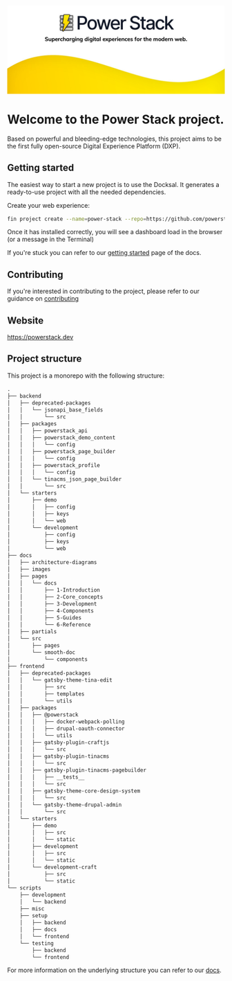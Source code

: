 ![Power Stack Hero](https://raw.githubusercontent.com/powerstackdev/.github/main/PowerStack-Hero.jpg)

# Welcome to the Power Stack project. 

Based on powerful and bleeding-edge technologies, this project aims to be the first fully open-source Digital Experience Platform (DXP).

## Getting started
The easiest way to start a new project is to use the Docksal. It generates a ready-to-use project with all the needed dependencies.

Create your web experience:

```bash
fin project create --name=power-stack --repo=https://github.com/powerstackdev/power-stack.git
```

Once it has installed correctly, you will see a dashboard load in the browser (or a message in the Terminal)

If you're stuck you can refer to our [getting started](https://powerstack.dev/docs/intro/getting-started/) page of the docs.

## Contributing

If you're interested in contributing to the project, please refer to our guidance on [contributing](https://powerstack.dev/contributing)

## Website 

https://powerstack.dev

## Project structure

This project is a monorepo with the following structure:

```
.
├── backend
│   ├── deprecated-packages
│   │   └── jsonapi_base_fields
│   │       └── src
│   ├── packages
│   │   ├── powerstack_api
│   │   ├── powerstack_demo_content
│   │   │   └── config
│   │   ├── powerstack_page_builder
│   │   │   └── config
│   │   ├── powerstack_profile
│   │   │   └── config
│   │   └── tinacms_json_page_builder
│   │       └── src
│   └── starters
│       ├── demo
│       │   ├── config
│       │   ├── keys
│       │   └── web
│       └── development
│           ├── config
│           ├── keys
│           └── web
├── docs
│   ├── architecture-diagrams
│   ├── images
│   ├── pages
│   │   └── docs
│   │       ├── 1-Introduction
│   │       ├── 2-Core_concepts
│   │       ├── 3-Development
│   │       ├── 4-Components
│   │       ├── 5-Guides
│   │       └── 6-Reference
│   ├── partials
│   └── src
│       ├── pages
│       └── smooth-doc
│           └── components
├── frontend
│   ├── deprecated-packages
│   │   └── gatsby-theme-tina-edit
│   │       ├── src
│   │       ├── templates
│   │       └── utils
│   ├── packages
│   │   ├── @powerstack
│   │   │   ├── docker-webpack-polling
│   │   │   ├── drupal-oauth-connector
│   │   │   └── utils
│   │   ├── gatsby-plugin-craftjs
│   │   │   └── src
│   │   ├── gatsby-plugin-tinacms
│   │   │   └── src
│   │   ├── gatsby-plugin-tinacms-pagebuilder
│   │   │   ├── __tests__
│   │   │   └── src
│   │   ├── gatsby-theme-core-design-system
│   │   │   └── src
│   │   └── gatsby-theme-drupal-admin
│   │       └── src
│   └── starters
│       ├── demo
│       │   ├── src
│       │   └── static
│       ├── development
│       │   ├── src
│       │   └── static
│       └── development-craft
│           ├── src
│           └── static
└── scripts
    ├── development
    │   └── backend
    ├── misc
    ├── setup
    │   ├── backend
    │   ├── docs
    │   └── frontend
    └── testing
        ├── backend
        └── frontend
```

For more information on the underlying structure you can refer to our [docs](https://powerstack.dev/docs/core-concepts/layers).
